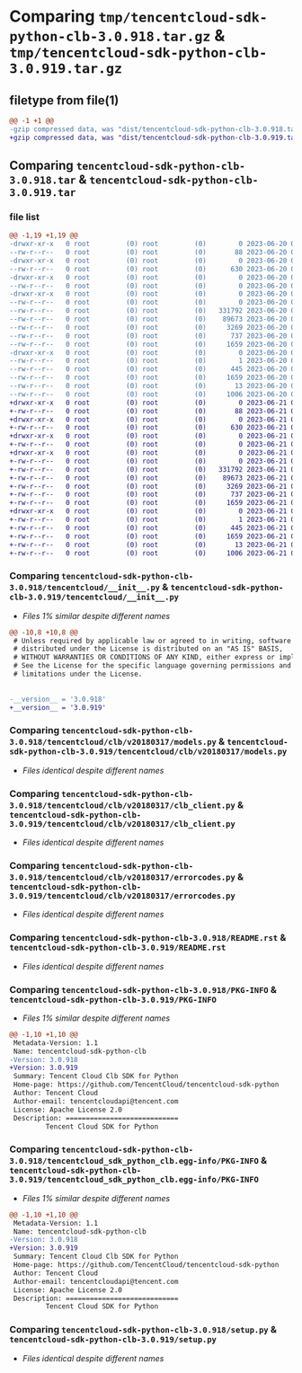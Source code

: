 # Comparing `tmp/tencentcloud-sdk-python-clb-3.0.918.tar.gz` & `tmp/tencentcloud-sdk-python-clb-3.0.919.tar.gz`

## filetype from file(1)

```diff
@@ -1 +1 @@
-gzip compressed data, was "dist/tencentcloud-sdk-python-clb-3.0.918.tar", last modified: Tue Jun 20 02:36:49 2023, max compression
+gzip compressed data, was "dist/tencentcloud-sdk-python-clb-3.0.919.tar", last modified: Wed Jun 21 00:21:00 2023, max compression
```

## Comparing `tencentcloud-sdk-python-clb-3.0.918.tar` & `tencentcloud-sdk-python-clb-3.0.919.tar`

### file list

```diff
@@ -1,19 +1,19 @@
-drwxr-xr-x   0 root         (0) root         (0)        0 2023-06-20 02:36:49.000000 tencentcloud-sdk-python-clb-3.0.918/
--rw-r--r--   0 root         (0) root         (0)       88 2023-06-20 02:36:49.000000 tencentcloud-sdk-python-clb-3.0.918/setup.cfg
-drwxr-xr-x   0 root         (0) root         (0)        0 2023-06-20 02:36:49.000000 tencentcloud-sdk-python-clb-3.0.918/tencentcloud/
--rw-r--r--   0 root         (0) root         (0)      630 2023-06-20 02:36:49.000000 tencentcloud-sdk-python-clb-3.0.918/tencentcloud/__init__.py
-drwxr-xr-x   0 root         (0) root         (0)        0 2023-06-20 02:36:49.000000 tencentcloud-sdk-python-clb-3.0.918/tencentcloud/clb/
--rw-r--r--   0 root         (0) root         (0)        0 2023-06-20 02:36:49.000000 tencentcloud-sdk-python-clb-3.0.918/tencentcloud/clb/__init__.py
-drwxr-xr-x   0 root         (0) root         (0)        0 2023-06-20 02:36:49.000000 tencentcloud-sdk-python-clb-3.0.918/tencentcloud/clb/v20180317/
--rw-r--r--   0 root         (0) root         (0)        0 2023-06-20 02:36:49.000000 tencentcloud-sdk-python-clb-3.0.918/tencentcloud/clb/v20180317/__init__.py
--rw-r--r--   0 root         (0) root         (0)   331792 2023-06-20 02:36:49.000000 tencentcloud-sdk-python-clb-3.0.918/tencentcloud/clb/v20180317/models.py
--rw-r--r--   0 root         (0) root         (0)    89673 2023-06-20 02:36:49.000000 tencentcloud-sdk-python-clb-3.0.918/tencentcloud/clb/v20180317/clb_client.py
--rw-r--r--   0 root         (0) root         (0)     3269 2023-06-20 02:36:49.000000 tencentcloud-sdk-python-clb-3.0.918/tencentcloud/clb/v20180317/errorcodes.py
--rw-r--r--   0 root         (0) root         (0)      737 2023-06-20 02:36:49.000000 tencentcloud-sdk-python-clb-3.0.918/README.rst
--rw-r--r--   0 root         (0) root         (0)     1659 2023-06-20 02:36:49.000000 tencentcloud-sdk-python-clb-3.0.918/PKG-INFO
-drwxr-xr-x   0 root         (0) root         (0)        0 2023-06-20 02:36:49.000000 tencentcloud-sdk-python-clb-3.0.918/tencentcloud_sdk_python_clb.egg-info/
--rw-r--r--   0 root         (0) root         (0)        1 2023-06-20 02:36:49.000000 tencentcloud-sdk-python-clb-3.0.918/tencentcloud_sdk_python_clb.egg-info/dependency_links.txt
--rw-r--r--   0 root         (0) root         (0)      445 2023-06-20 02:36:49.000000 tencentcloud-sdk-python-clb-3.0.918/tencentcloud_sdk_python_clb.egg-info/SOURCES.txt
--rw-r--r--   0 root         (0) root         (0)     1659 2023-06-20 02:36:49.000000 tencentcloud-sdk-python-clb-3.0.918/tencentcloud_sdk_python_clb.egg-info/PKG-INFO
--rw-r--r--   0 root         (0) root         (0)       13 2023-06-20 02:36:49.000000 tencentcloud-sdk-python-clb-3.0.918/tencentcloud_sdk_python_clb.egg-info/top_level.txt
--rw-r--r--   0 root         (0) root         (0)     1006 2023-06-20 02:36:49.000000 tencentcloud-sdk-python-clb-3.0.918/setup.py
+drwxr-xr-x   0 root         (0) root         (0)        0 2023-06-21 00:21:00.000000 tencentcloud-sdk-python-clb-3.0.919/
+-rw-r--r--   0 root         (0) root         (0)       88 2023-06-21 00:21:00.000000 tencentcloud-sdk-python-clb-3.0.919/setup.cfg
+drwxr-xr-x   0 root         (0) root         (0)        0 2023-06-21 00:21:00.000000 tencentcloud-sdk-python-clb-3.0.919/tencentcloud/
+-rw-r--r--   0 root         (0) root         (0)      630 2023-06-21 00:20:59.000000 tencentcloud-sdk-python-clb-3.0.919/tencentcloud/__init__.py
+drwxr-xr-x   0 root         (0) root         (0)        0 2023-06-21 00:21:00.000000 tencentcloud-sdk-python-clb-3.0.919/tencentcloud/clb/
+-rw-r--r--   0 root         (0) root         (0)        0 2023-06-21 00:20:59.000000 tencentcloud-sdk-python-clb-3.0.919/tencentcloud/clb/__init__.py
+drwxr-xr-x   0 root         (0) root         (0)        0 2023-06-21 00:21:00.000000 tencentcloud-sdk-python-clb-3.0.919/tencentcloud/clb/v20180317/
+-rw-r--r--   0 root         (0) root         (0)        0 2023-06-21 00:20:59.000000 tencentcloud-sdk-python-clb-3.0.919/tencentcloud/clb/v20180317/__init__.py
+-rw-r--r--   0 root         (0) root         (0)   331792 2023-06-21 00:20:59.000000 tencentcloud-sdk-python-clb-3.0.919/tencentcloud/clb/v20180317/models.py
+-rw-r--r--   0 root         (0) root         (0)    89673 2023-06-21 00:20:59.000000 tencentcloud-sdk-python-clb-3.0.919/tencentcloud/clb/v20180317/clb_client.py
+-rw-r--r--   0 root         (0) root         (0)     3269 2023-06-21 00:20:59.000000 tencentcloud-sdk-python-clb-3.0.919/tencentcloud/clb/v20180317/errorcodes.py
+-rw-r--r--   0 root         (0) root         (0)      737 2023-06-21 00:20:59.000000 tencentcloud-sdk-python-clb-3.0.919/README.rst
+-rw-r--r--   0 root         (0) root         (0)     1659 2023-06-21 00:21:00.000000 tencentcloud-sdk-python-clb-3.0.919/PKG-INFO
+drwxr-xr-x   0 root         (0) root         (0)        0 2023-06-21 00:21:00.000000 tencentcloud-sdk-python-clb-3.0.919/tencentcloud_sdk_python_clb.egg-info/
+-rw-r--r--   0 root         (0) root         (0)        1 2023-06-21 00:21:00.000000 tencentcloud-sdk-python-clb-3.0.919/tencentcloud_sdk_python_clb.egg-info/dependency_links.txt
+-rw-r--r--   0 root         (0) root         (0)      445 2023-06-21 00:21:00.000000 tencentcloud-sdk-python-clb-3.0.919/tencentcloud_sdk_python_clb.egg-info/SOURCES.txt
+-rw-r--r--   0 root         (0) root         (0)     1659 2023-06-21 00:21:00.000000 tencentcloud-sdk-python-clb-3.0.919/tencentcloud_sdk_python_clb.egg-info/PKG-INFO
+-rw-r--r--   0 root         (0) root         (0)       13 2023-06-21 00:21:00.000000 tencentcloud-sdk-python-clb-3.0.919/tencentcloud_sdk_python_clb.egg-info/top_level.txt
+-rw-r--r--   0 root         (0) root         (0)     1006 2023-06-21 00:20:59.000000 tencentcloud-sdk-python-clb-3.0.919/setup.py
```

### Comparing `tencentcloud-sdk-python-clb-3.0.918/tencentcloud/__init__.py` & `tencentcloud-sdk-python-clb-3.0.919/tencentcloud/__init__.py`

 * *Files 1% similar despite different names*

```diff
@@ -10,8 +10,8 @@
 # Unless required by applicable law or agreed to in writing, software
 # distributed under the License is distributed on an "AS IS" BASIS,
 # WITHOUT WARRANTIES OR CONDITIONS OF ANY KIND, either express or implied.
 # See the License for the specific language governing permissions and
 # limitations under the License.
 
 
-__version__ = '3.0.918'
+__version__ = '3.0.919'
```

### Comparing `tencentcloud-sdk-python-clb-3.0.918/tencentcloud/clb/v20180317/models.py` & `tencentcloud-sdk-python-clb-3.0.919/tencentcloud/clb/v20180317/models.py`

 * *Files identical despite different names*

### Comparing `tencentcloud-sdk-python-clb-3.0.918/tencentcloud/clb/v20180317/clb_client.py` & `tencentcloud-sdk-python-clb-3.0.919/tencentcloud/clb/v20180317/clb_client.py`

 * *Files identical despite different names*

### Comparing `tencentcloud-sdk-python-clb-3.0.918/tencentcloud/clb/v20180317/errorcodes.py` & `tencentcloud-sdk-python-clb-3.0.919/tencentcloud/clb/v20180317/errorcodes.py`

 * *Files identical despite different names*

### Comparing `tencentcloud-sdk-python-clb-3.0.918/README.rst` & `tencentcloud-sdk-python-clb-3.0.919/README.rst`

 * *Files identical despite different names*

### Comparing `tencentcloud-sdk-python-clb-3.0.918/PKG-INFO` & `tencentcloud-sdk-python-clb-3.0.919/PKG-INFO`

 * *Files 1% similar despite different names*

```diff
@@ -1,10 +1,10 @@
 Metadata-Version: 1.1
 Name: tencentcloud-sdk-python-clb
-Version: 3.0.918
+Version: 3.0.919
 Summary: Tencent Cloud Clb SDK for Python
 Home-page: https://github.com/TencentCloud/tencentcloud-sdk-python
 Author: Tencent Cloud
 Author-email: tencentcloudapi@tencent.com
 License: Apache License 2.0
 Description: ============================
         Tencent Cloud SDK for Python
```

### Comparing `tencentcloud-sdk-python-clb-3.0.918/tencentcloud_sdk_python_clb.egg-info/PKG-INFO` & `tencentcloud-sdk-python-clb-3.0.919/tencentcloud_sdk_python_clb.egg-info/PKG-INFO`

 * *Files 1% similar despite different names*

```diff
@@ -1,10 +1,10 @@
 Metadata-Version: 1.1
 Name: tencentcloud-sdk-python-clb
-Version: 3.0.918
+Version: 3.0.919
 Summary: Tencent Cloud Clb SDK for Python
 Home-page: https://github.com/TencentCloud/tencentcloud-sdk-python
 Author: Tencent Cloud
 Author-email: tencentcloudapi@tencent.com
 License: Apache License 2.0
 Description: ============================
         Tencent Cloud SDK for Python
```

### Comparing `tencentcloud-sdk-python-clb-3.0.918/setup.py` & `tencentcloud-sdk-python-clb-3.0.919/setup.py`

 * *Files identical despite different names*

